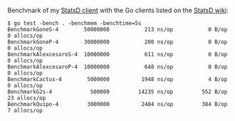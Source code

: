 Benchmark of my [StatsD client](https://github.com/alexcesaro/statsd) with the
Go clients listed on the
[StatsD wiki](https://github.com/etsy/statsd/wiki#client-implementations):

```
$ go test -bench . -benchmem -benchtime=5s
BenchmarkGoneS-4      	50000000	       213 ns/op	       0 B/op	       0 allocs/op
BenchmarkGoneP-4      	30000000	       200 ns/op	       0 B/op	       0 allocs/op
BenchmarkAlexcesaroS-4	10000000	       611 ns/op	       0 B/op	       0 allocs/op
BenchmarkAlexcesaroP-4	10000000	       648 ns/op	       0 B/op	       0 allocs/op
BenchmarkCactus-4     	 5000000	      1948 ns/op	       4 B/op	       0 allocs/op
BenchmarkG2s-4        	  500000	     14235 ns/op	     552 B/op	      23 allocs/op
BenchmarkQuipo-4      	 3000000	      2404 ns/op	     384 B/op	       7 allocs/op
```
